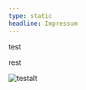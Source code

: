 ```yaml
---
type: static
headline: Impressum
---
```

test

<divider-box background=green hasPattern=true></divider-box>

rest

![testalt](/images/arj-1159760-unsplash.jpg "title")
